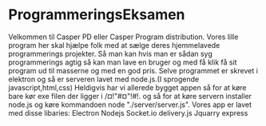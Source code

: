 # ProgrammeringsEksamen
Velkommen til Casper PD eller Casper Program distribution.
Vores lille program her skal hjælpe folk med at sælge deres hjemmelavede programmerings projekter.
Så man kan hvis man er sådan syg programmerings agtig så kan man lave en bruger og med få klik få sit program ud til masserne og med en god pris.
Selve programmet er skrevet i elektron og så er serveren lavet med node.js.(I sprogende javascript,html,css)
Heldigvis har vi allerede bygget appen så for at køre bare kør exe filen der ligger i /¤!"#¤"!#!.
og så for at køre servern installer node.js og køre kommandoen node "./server/server.js".
Vores app er lavet med disse libaries:
Electron
Nodejs
Socket.io
delivery.js
Jquarry
express
